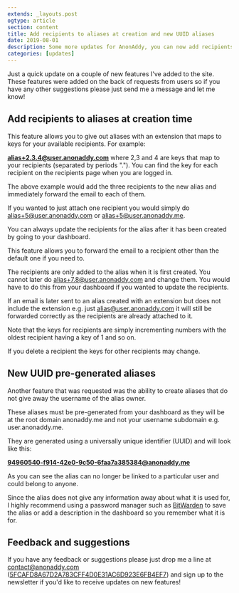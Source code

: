 ```yaml
---
extends: _layouts.post
ogtype: article
section: content
title: Add recipients to aliases at creation and new UUID aliases
date: 2019-08-01
description: Some more updates for AnonAddy, you can now add recipients to aliases on the fly as they are created. You can also create UUID aliases to prevent others linking the ownership of aliases together.
categories: [updates]
---
```


Just a quick update on a couple of new features I've added to the site. These features were added on the back of requests from users so if you have any other suggestions please just send me a message and let me know!

## Add recipients to aliases at creation time

This feature allows you to give out aliases with an extension that maps to keys for your available recipients. For example:

**alias+2.3.4@user.anonaddy.com** where 2,3 and 4 are keys that map to your recipients (separated by periods "."). You can find the key for each recipient on the recipients page when you are logged in.

The above example would add the three recipients to the new alias and immediately forward the email to each of them.

If you wanted to just attach one recipient you would simply do alias+5@user.anonaddy.com or alias+5@user.anonaddy.me.

You can always update the recipients for the alias after it has been created by going to your dashboard.

This feature allows you to forward the email to a recipient other than the default one if you need to.

The recipients are only added to the alias when it is first created. You cannot later do alias+7.8@user.anonaddy.com and change them. You would have to do this from your dashboard if you wanted to update the recipients.

If an email is later sent to an alias created with an extension but does not include the extension e.g. just alias@user.anonaddy.com it will still be forwarded correctly as the recipients are already attached to it.

Note that the keys for recipients are simply incrementing numbers with the oldest recipient having a key of 1 and so on.

If you delete a recipient the keys for other recipients may change.

## New UUID pre-generated aliases

Another feature that was requested was the ability to create aliases that do not give away the username of the alias owner.

These aliases must be pre-generated from your dashboard as they will be at the root domain anonaddy.me and not your username subdomain e.g. user.anonaddy.me.

They are generated using a universally unique identifier (UUID) and will look like this:

**94960540-f914-42e0-9c50-6faa7a385384@anonaddy.me**

As you can see the alias can no longer be linked to a particular user and could belong to anyone.

Since the alias does not give any information away about what it is used for, I highly recommend using a password manager such as [BitWarden](https://bitwarden.com/) to save the alias or add a description in the dashboard so you remember what it is for.

## Feedback and suggestions

If you have any feedback or suggestions please just drop me a line at [contact@anonaddy.com](mailto:contact@anonaddy.com) <span class="break-words text-sm">([5FCAFD8A67D2A783CFF4D0E31AC6D923E6FB4EF7](https://keys.openpgp.org/search?q=5FCAFD8A67D2A783CFF4D0E31AC6D923E6FB4EF7))</span> and sign up to the newsletter if you'd like to receive updates on new features!
